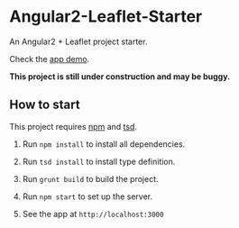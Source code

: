 # Angular2-Leaflet-Starter

An Angular2 + Leaflet project starter.

Check the [app demo](http://haoliangyu.github.io/angular2-leaflet-starter/).

**This project is still under construction and may be buggy.**

## How to start

This project requires [npm](https://www.npmjs.com/) and [tsd](http://definitelytyped.org/tsd/).

1. Run ```npm install``` to install all dependencies.

2. Run ```tsd install``` to install type definition.

3. Run ```grunt build``` to build the project.

4. Run ```npm start``` to set up the server.

5. See the app at ```http://localhost:3000```
